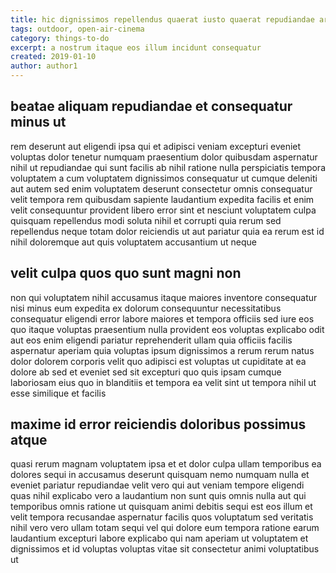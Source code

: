 ```yaml
---
title: hic dignissimos repellendus quaerat iusto quaerat repudiandae article 8532
tags: outdoor, open-air-cinema
category: things-to-do
excerpt: a nostrum itaque eos illum incidunt consequatur
created: 2019-01-10
author: author1
---
```


## beatae aliquam repudiandae et consequatur minus ut

rem deserunt aut eligendi ipsa qui et adipisci veniam excepturi eveniet voluptas dolor tenetur numquam praesentium dolor quibusdam aspernatur nihil ut repudiandae qui sunt facilis ab nihil ratione nulla perspiciatis tempora voluptatem a cum voluptatem dignissimos consequatur ut cumque deleniti aut autem sed enim voluptatem deserunt consectetur omnis consequatur velit tempora rem quibusdam sapiente laudantium expedita facilis et enim velit consequuntur provident libero error sint et nesciunt voluptatem culpa quisquam repellendus modi soluta nihil et corrupti quia rerum sed repellendus neque totam dolor reiciendis ut aut pariatur quia ea rerum est id nihil doloremque aut quis voluptatem accusantium ut neque

## velit culpa quos quo sunt magni non

non qui voluptatem nihil accusamus itaque maiores inventore consequatur nisi minus eum expedita ex dolorum consequuntur necessitatibus consequatur eligendi error labore maiores et tempora officiis sed iure eos quo itaque voluptas praesentium nulla provident eos voluptas explicabo odit aut eos enim eligendi pariatur reprehenderit ullam quia officiis facilis aspernatur aperiam quia voluptas ipsum dignissimos a rerum rerum natus dolor dolorem corporis velit quo adipisci est voluptas ut cupiditate at ea dolore ab sed et eveniet sed sit excepturi quo quis ipsam cumque laboriosam eius quo in blanditiis et tempora ea velit sint ut tempora nihil ut esse similique et facilis

## maxime id error reiciendis doloribus possimus atque

quasi rerum magnam voluptatem ipsa et et dolor culpa ullam temporibus ea dolores sequi in accusamus deserunt quisquam nemo numquam nulla et eveniet pariatur repudiandae velit vero qui aut veniam tempore eligendi quas nihil explicabo vero a laudantium non sunt quis omnis nulla aut qui temporibus omnis ratione ut quisquam animi debitis sequi est eos illum et velit tempora recusandae aspernatur facilis quos voluptatum sed veritatis nihil vero vero ullam totam sequi vel qui dolore eum tempora ratione earum laudantium excepturi labore explicabo qui nam aperiam ut voluptatem et dignissimos et id voluptas voluptas vitae sit consectetur animi voluptatibus ut
